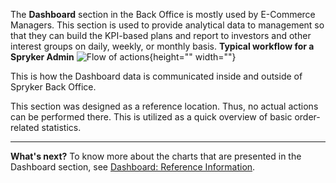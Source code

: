 The **Dashboard** section in the Back Office is mostly used by E-Commerce Managers. 
This section is used to provide analytical data to management so that they can build the KPI-based plans and report to investors and other interest groups on daily, weekly, or monthly basis. 
**Typical workflow for a Spryker Admin**
![Flow of actions](https://spryker.s3.eu-central-1.amazonaws.com/docs/User+Guides/Back+Office+User+Guides/Dashboard/flow-of-actions-of-spryker-admin.png){height="" width=""}

This is how the Dashboard data is communicated inside and outside of Spryker Back Office.

This section was designed as a reference location. Thus, no actual actions can be performed there. This is utilized as a quick overview of basic order-related statistics.
***
**What's next?**
To know more about the charts that are presented in the Dashboard section, see [Dashboard: Reference Information](https://documentation.spryker.com/docs/dashboard-reference-information). 
